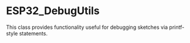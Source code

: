 # ESP32_DebugUtils
This class provides functionality useful for debugging sketches via printf-style statements.
